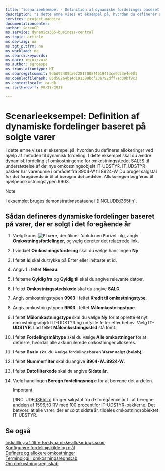 ```yaml
---
title: "Scenarieeksempel - Definition af dynamiske fordelinger baseret på solgte varer | Microsoft Docs"
description: "I dette emne vises et eksempel på, hvordan du definerer allokeringer ved hjælp af metoden til dynamisk fordeling."
services: project-madeira
documentationcenter: 
author: SorenGP
ms.service: dynamics365-business-central
ms.topic: article
ms.devlang: na
ms.tgt_pltfrm: na
ms.workload: na
ms.search.keywords: 
ms.date: 10/01/2018
ms.author: sgroespe
ms.translationtype: HT
ms.sourcegitcommit: 9dbd92409ba02281f008246194f3ce0c53e4e001
ms.openlocfilehash: 85d58264b14d191389bdf23a792dff7ad30bf9c3
ms.contentlocale: da-dk
ms.lasthandoff: 09/28/2018

---
```

# <a name="scenario-example-defining-dynamic-allocations-based-on-items-sold"></a>Scenarieeksempel: Definition af dynamiske fordelinger baseret på solgte varer
I dette emne vises et eksempel på, hvordan du definerer allokeringer ved hjælp af metoden til dynamisk fordeling. I dette eksempel skal du ændre dynamisk fordeling af omkostningerne for omkostningsstedet SALES til understøttelse af det nye omkostningsobjekt IT-UDSTYR. IT_UDSTYR-pakker har varenumre i området fra 8904-W til 8924-W. Du bruger salgstal for det foregående år til at beregne det andelen. Allokeringen bogføres til hjælpeomkostningstypen 9903.  

> [!NOTE]  
>  I eksemplet bruges demonstrationsdataene i [!INCLUDE[d365fin](includes/d365fin_md.md)].  

## <a name="to-define-dynamic-allocations-based-on-items-sold-in-the-previous-year"></a>Sådan defineres dynamiske fordelinger baseret på varer, der er solgt i det foregående år  

1.  Vælg ikonet ![Elpære, der åbner funktionen Fortæl mig](media/ui-search/search_small.png "Fortæl mig, hvad du vil foretage dig"), angiv **Omkostningsfordelinger**, og vælg derefter det relaterede link.  
2.  I vinduet **Omkostningsfordeling** skal du vælge handlingen **Ny**.  
3.  I feltet **Id** skal du trykke på Enter eller indtaste et id.  
4.  Angiv **1** i feltet **Niveau**.  
5.  I felterne **Gyldig fra** og **Gyldig til** skal du angive relevante datoer.  
6.  I feltet **Omkostningsstedskode** skal du angive **SALG**.  
7.  Angiv omkostningstypen **9903** i feltet **Kredit til omkostningstype**.  
8.  Angiv omkostningstypen **9903** i feltet **Målomkostningstype**.  
9. I feltet **Målomkostningstype** skal du vælge **Ny** for at oprette et nyt omkostningsobjekt IT-UDSTYR og udfylde felter efter behov. Vælg **IT-UDSTYR**. Lad feltet **Målomkostningssted** stå tomt.  
10. I feltet **Fordelingsmåltype** skal du vælge **Alle omkostninger** for at definere, hvordan alle akkumulerede omkostninger allokeres.  
11. I feltet **Basis** skal du vælge fordelingsbasen **Varer solgt (beløb)**.  
12. I feltet **Nummerfilter** skal du angive **8904-W..8924-W**.  
13. I feltet **Datofilterkode** skal du angive **Sidste år**.  
14. Vælg handlingen **Beregn fordelingsnøgle** for at beregne det andelen.  

    > [!IMPORTANT]  
    >  [!INCLUDE[d365fin](includes/d365fin_md.md)] bruger salgstal fra de foregående år til at beregne andelen af 1596,50 RV med 100 procent for IT-UDSTYR-pakkerne. Det betyder, at alle varer, der er solgt sidste år, tildeles omkostningsobjektet IT-UDSTYR.  

## <a name="see-also"></a>Se også  
 [Indstilling af filtre for dynamiske allokeringsbaser](finance-setting-filters-for-dynamic-allocation-bases.md)   
 [Konfigurere fordelingskilde og mål](finance-how-to-set-up-allocation-source-and-targets.md)   
 [Definere og allokere omkostninger](finance-define-and-allocate-costs.md)   
 [Terminologi i omkostningsregnskab](finance-terminology-in-cost-accounting.md)   
 [Om omkostningsregnskab](finance-about-cost-accounting.md)


